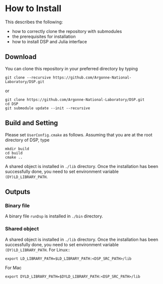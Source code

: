 # How to Install

This describes the following:

* how to correctly clone the repository with submodules
* the prerequisites for installation
* how to install DSP and Julia interface

## Download

You can clone this repository in your preferred directory by typing

```shell
git clone --recursive https://github.com/Argonne-National-Laboratory/DSP.git
```

or

```shell
git clone https://github.com/Argonne-National-Laboratory/DSP.git
cd DSP
git submodule update --init --recursive
```

## Build and Setting

Please set `UserConfig.cmake` as follows.
Assuming that you are at the root directory of DSP, type

```shell
mkdir build
cd build
cmake ..
```

A shared object is installed in ``./lib`` directory. 
Once the installation has been successfully done, you need to set environment variable ``(DY)LD_LIBRARY_PATH``.

## Outputs

### Binary file

A binary file ``runDsp`` is installed in ``./bin`` directory.

### Shared object

A shared object is installed in ``./lib`` directory. Once the installation has been successfully done, you need to set environment variable ``(DY)LD_LIBRARY_PATH``.
For Linux::

```shell
export LD_LIBRARY_PATH=$LD_LIBRARY_PATH:<DSP_SRC_PATH>/lib
```

For Mac

```shell
export DYLD_LIBRARY_PATH=$DYLD_LIBRARY_PATH:<DSP_SRC_PATH>/lib
```
